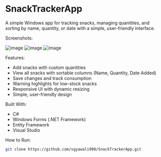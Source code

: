 # SnackTrackerApp
A simple Windows app for tracking snacks, managing quantities, and sorting by name, quantity, or date with a simple, user-friendly interface.

Screenshots: 

![image](https://github.com/user-attachments/assets/b349c83d-1dbd-44e5-b937-8ee0f79dd01b)
![image](https://github.com/user-attachments/assets/43c574ac-d654-4afb-b3fc-e61c9e632c95)
![image](https://github.com/user-attachments/assets/42d00603-6608-4959-8ef2-8f9cb8bbf345)

Features:
- Add snacks with custom quantities  
- View all snacks with sortable columns (Name, Quantity, Date Added)  
- Save changes and track consumption  
- Warning highlights for low-stock snacks  
- Responsive UI with dynamic resizing  
- Simple, user-friendly design
  
Built With:
- C#  
- Windows Forms (.NET Framework)  
- Entity Framework  
- Visual Studio

How to Run: 
```bash
git clone https://github.com/sgyawali990/SnackTrackerApp.git
